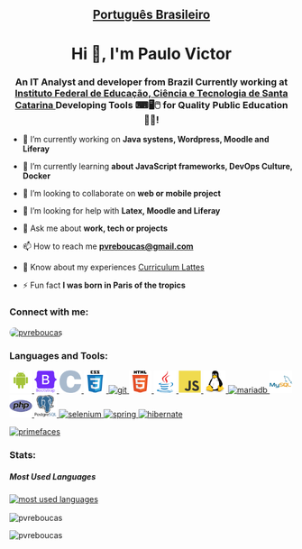 <!--
**pvreboucas/pvreboucas** is a ✨ _special_ ✨ repository because its `README.md` (this file) appears on your GitHub profile ⚡. -->

<h2 align="center"><a href="/README_pt-BR.md">Português Brasileiro</a></h2>
<h1 align="center">Hi 👋, I'm Paulo Victor</h1>
<h3 align="center">An IT Analyst and developer from Brazil Currently working at <a href = "https://www.ifsc.edu.br/"> Instituto Federal de Educação, Ciência e Tecnologia de Santa Catarina </a> Developing Tools ⌨🖥🖱 for Quality Public Education👨‍🏫!</h3>


- 🔭 I’m currently working on **Java systens, Wordpress, Moodle and Liferay**

- 🌱 I’m currently learning **about JavaScript frameworks, DevOps Culture, Docker**

- 👯 I’m looking to collaborate on **web or mobile project**

- 🤝 I’m looking for help with **Latex, Moodle and Liferay**

<!-- - 👨‍💻 All of my projects are available at [teste](teste) -->

<!-- - 📝 I regularly write articles on [teste](teste) -->

- 💬 Ask me about **work, tech or projects**

- 📫 How to reach me **pvreboucas@gmail.com**

- 📄 Know about my experiences [Curriculum Lattes](http://lattes.cnpq.br/5735810419258619)

- ⚡ Fun fact **I was born in Paris of the tropics**

<h3 align="left">Connect with me:</h3>
<p align="left">
<a href="https://linkedin.com/in/pvreboucas" target="_blank"><img align="center" src="https://cdn.jsdelivr.net/npm/simple-icons@3.0.1/icons/linkedin.svg" alt="pvreboucas" height="30" width="40" style="border-radius: 25px;"/></a>
</p>

<h3 align="left">Languages and Tools:</h3>
<p align="left"> <a href="https://developer.android.com" target="_blank"> <img src="https://raw.githubusercontent.com/devicons/devicon/master/icons/android/android-original-wordmark.svg" alt="android" width="40" height="40"/> </a> 
  <a href="https://getbootstrap.com" target="_blank"> <img src="https://raw.githubusercontent.com/devicons/devicon/master/icons/bootstrap/bootstrap-plain-wordmark.svg" alt="bootstrap" width="40" height="40"/> </a>
  <a href="https://www.cprogramming.com/" target="_blank"> <img src="https://raw.githubusercontent.com/devicons/devicon/master/icons/c/c-original.svg" alt="c" width="40" height="40"/> </a>
  <a href="https://www.w3schools.com/css/" target="_blank"> <img src="https://raw.githubusercontent.com/devicons/devicon/master/icons/css3/css3-original-wordmark.svg" alt="css3" width="40" height="40"/> </a>
 <a href="https://git-scm.com/" target="_blank"> <img src="https://www.vectorlogo.zone/logos/git-scm/git-scm-icon.svg" alt="git" width="40" height="40"/> </a>
  <a href="https://www.w3.org/html/" target="_blank"> <img src="https://raw.githubusercontent.com/devicons/devicon/master/icons/html5/html5-original-wordmark.svg" alt="html5" width="40" height="40"/> </a>
  <a href="https://www.java.com" target="_blank"> <img src="https://raw.githubusercontent.com/devicons/devicon/master/icons/java/java-original.svg" alt="java" width="40" height="40"/> </a>
  <a href="https://developer.mozilla.org/en-US/docs/Web/JavaScript" target="_blank"> <img src="https://raw.githubusercontent.com/devicons/devicon/master/icons/javascript/javascript-original.svg" alt="javascript" width="40" height="40"/> </a>
 <a href="https://www.linux.org/" target="_blank"> <img src="https://raw.githubusercontent.com/devicons/devicon/master/icons/linux/linux-original.svg" alt="linux" width="40" height="40"/> </a>
  <a href="https://mariadb.org/" target="_blank"> <img src="https://www.vectorlogo.zone/logos/mariadb/mariadb-icon.svg" alt="mariadb" width="40" height="40"/> </a>
  <a href="https://www.mysql.com/" target="_blank"> <img src="https://raw.githubusercontent.com/devicons/devicon/master/icons/mysql/mysql-original-wordmark.svg" alt="mysql" width="40" height="40"/> </a> 
  <a href="https://www.php.net" target="_blank"> <img src="https://raw.githubusercontent.com/devicons/devicon/master/icons/php/php-original.svg" alt="php" width="40" height="40"/> </a>
  <a href="https://www.postgresql.org" target="_blank"> <img src="https://raw.githubusercontent.com/devicons/devicon/master/icons/postgresql/postgresql-original-wordmark.svg" alt="postgresql" width="40" height="40"/> </a>
  <a href="https://www.selenium.dev" target="_blank"> <img src="https://raw.githubusercontent.com/detain/svg-logos/780f25886640cef088af994181646db2f6b1a3f8/svg/selenium-logo.svg" alt="selenium" width="40" height="40"/> </a>
  <a href="https://spring.io/" target="_blank"> <img src="https://www.vectorlogo.zone/logos/springio/springio-icon.svg" alt="spring" width="40" height="40"/> </a>
  <a href="https://hibernate.org/" target="_blank"> <img src="https://seeklogo.com/images/H/hibernate-logo-8C95C75A24-seeklogo.com.png" alt="hibernate" width="40" height="40"/> </a></p>
    <a href="https://www.primefaces.org/" target="_blank"> <img src="https://www.logicbig.com/tutorials/misc/primefaces/images/primefaces.png" alt="primefaces" width="40" height="40"/> </a></p>

<h3 align="left">Stats:</h3>

 <h5 align="left">Most Used Languages</h5>
 <a href="https://ionicabizau.github.io/github-profile-languages/api.html?pvreboucas" target="_blank"><img src="https://upload-icon.s3.amazonaws.com/uploads/icons/png/18276491831553237330-512.png" alt="most used languages" witdh="250" height="250"/></a>


<!-- original
<p><img align="left" src="https://github-readme-stats.vercel.app/api/top-langs?username=pvreboucas&show_icons=true&locale=en&layout=compact" alt="pvreboucas" /></p> -->

<!-- <p>&nbsp;<img align="center" src="https://github-readme-stats.vercel.app/api?username=pvreboucas&show_icons=true&locale=en" alt="pvreboucas" /></p>
-->

 <p><img align="center" src="https://github-readme-streak-stats.herokuapp.com/?user=pvreboucas&" alt="pvreboucas" /></p> 

<p align="left"> <img src="https://komarev.com/ghpvc/?username=pvreboucas&label=Profile%20views&color=0e75b6&style=flat" alt="pvreboucas" /> </p>

<!-- <p align="left"> <a href="https://github.com/ryo-ma/github-profile-trophy"><img src="https://github-profile-trophy.vercel.app/?username=pvreboucas" alt="pvreboucas" /></a> </p> -->

<!-- <p align="left"> <a href="https://twitter.com/" target="blank"><img src="https://img.shields.io/twitter/follow/?logo=twitter&style=for-the-badge" alt="" /></a> </p> -->

